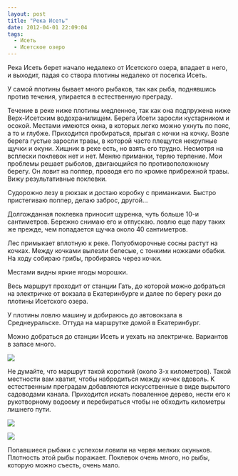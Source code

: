 ```yaml
---
layout: post
title: "Река Исеть"
date: 2012-04-01 22:09:04
tags:
  - Исеть
  - Исетское озеро
---
```

Река Исеть берет начало недалеко от Исетского озера, впадает в него, и
выходит, падая со створа плотины недалеко от поселка Исеть.

У самой плотины бывает много рыбаков, так как рыба, поднявшись против
течения, упирается в естественную преграду.

Течение в реке ниже плотины медленное, так как она подпружена ниже
Верх-Исетским водохранилищем. Берега Исети заросли кустарником и осокой.
Местами имеются окна, в которых легко можно ухнуть по пояс, а то и
глубже. Приходится пробираться, прыгая с кочки на кочку. Возле берега
густые заросли травы, в которой часто плещутся некрупные щучки и окуни.
Хищник в реке есть, но взять его трудно. Несмотря на всплески поклевок
нет и нет. Меняю приманки, теряю терпение. Мои проблемы решает рыболов,
двигающийся по противоположному берегу. Он ловит на поппер, проводя его
по кромке прибрежной травы. Вижу результативные поклевки.

Судорожно лезу в рюкзак и достаю коробку с приманками. Быстро
пристегиваю поппер, делаю заброс, другой…

Долгожданная поклевка приносит щуренка, чуть больше 10-и сантиметров.
Бережно снимаю его и отпускаю. ловлю еще пару таких же прежде, чем
попадается щучка около 40 сантиметров.

Лес примыкает вплотную к реке. Полуобморочные сосны растут на кочках.
Между кочками вылезли белесые, с тонкими ножками обабки. На ходу собираю
грибы, пробираясь через кочки.

Местами видны яркие ягоды морошки.

Весь маршрут проходит от станции Гать, до которой можно добраться на
электричке от вокзала в Екатеринбурге и далее по берегу реки до плотины
Исетского озера.

У плотины ловлю машину и добираюсь до автовокзала в Среднеуральске.
Оттуда на маршрутке домой в Екатеринбург.

Можно добраться до станции Исеть и уехать на электричке. Вариантов в
запасе много.

![](http://fishingguru.ru/uploads/images/00/00/01/2012/04/01/39108b.jpg)

Не думайте, что маршрут такой короткий (около 3-х километров). Такой
местности вам хватит, чтобы набродиться между кочек вдоволь. К
естественным преградам добавляются искусственные в виде вырытого
садоводами канала. Приходится искать поваленное дерево, нести его к
рукотворному водоему и перебираться чтобы не обходить километры лишнего
пути.

![](http://fishingguru.ru/uploads/images/00/00/01/2012/04/01/c5d6f8.jpg)

![](http://fishingguru.ru/uploads/images/00/00/01/2012/04/01/d693f6.jpg)

Попавшиеся рыбаки с успехом ловили на червя мелких окуньков. Плотность
этой рыбы поражает. Поклевок очень много, но рыбы, которую можно съесть,
очень мало.
